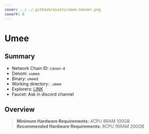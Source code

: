 ```yaml
---
cover: ../../.gitbook/assets/umee-banner.png
coverY: 0
---
```


# Umee

## Summary

* Network Chain ID: `canon-4`
* Denom: `uumee`
* Binary: `umeed`
* Working directory: `.umee`
* Explorers: [LINK](https://explorer.stavr.tech/umee-canon)
* Faucet: Ask in discord channel

## Overview

> **Minimum Hardware Requirements:** 4CPU 8RAM 100GB \
> **Recommended Hardware Requirements:** 8CPU 16RAM 200GB

